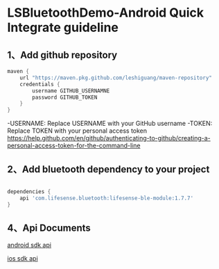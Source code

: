 # LSBluetoothDemo-Android Quick Integrate guideline

## 1、Add github repository
```groovy
maven {  
    url "https://maven.pkg.github.com/leshiguang/maven-repository"  
    credentials {  
        username GITHUB_USERNAMNE  
        password GITHUB_TOKEN  
    }  
}
```

-USERNAME: Replace USERNAME with your GitHub username
-TOKEN: Replace TOKEN with your personal access token https://help.github.com/en/github/authenticating-to-github/creating-a-personal-access-token-for-the-command-line



## 2、Add bluetooth dependency to your project
```groovy

dependencies {  
    api 'com.lifesense.bluetooth:lifesense-ble-module:1.7.7'  
}  
```

## 4、Api Documents

[android sdk api](Android-docs.zip  "android开发文档")

[ios sdk api](iOS-SDK.zip  "ios开发文档")
